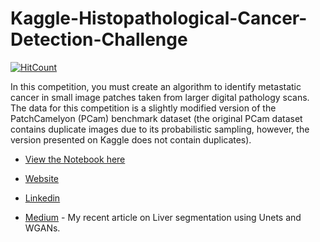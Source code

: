 # Kaggle-Histopathological-Cancer-Detection-Challenge

[![HitCount](http://hits.dwyl.io/ucalyptus/Kaggle-Histopathological-Cancer-Detection-Challenge.svg)](http://hits.dwyl.io/ucalyptus/Kaggle-Histopathological-Cancer-Detection-Challenge)


In this competition, you must create an algorithm to identify metastatic cancer in small image patches taken from larger digital pathology scans. The data for this competition is a slightly modified version of the PatchCamelyon (PCam) benchmark dataset (the original PCam dataset contains duplicate images due to its probabilistic sampling, however, the version presented on Kaggle does not contain duplicates).

* [View the Notebook here](https://nbviewer.jupyter.org/github/ucalyptus/Kaggle-Histopathological-Cancer-Detection-Challenge/blob/master/fastai_v1_densenet201.ipynb)

* [Website](https://ucalyptus.github.io/Kaggle-Histopathological-Cancer-Detection-Challenge/)
* [Linkedin](http://bit.ly/sdlnkd)
* [Medium](https://medium.com/@sayantandas30011998/paper-review-automatic-liver-segmentation-using-u-net-with-wasserstein-gans-9e8254a95f7) - My recent article on Liver segmentation using Unets and WGANs.
